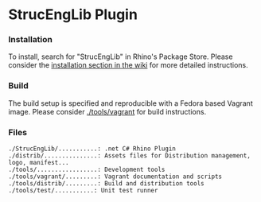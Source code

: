 # StrucEngLib Plugin


### Installation
To install, search for "StrucEngLib" in Rhino's Package Store. Please consider
the [installation section in the
wiki](https://github.com/kfmResearch-NumericsTeam/StrucEng_Library_Plug_in/wiki/Installation)
for more detailed instructions.

### Build
The build setup is specified and reproducible with a Fedora based Vagrant image.
Please consider [./tools/vagrant](./tools/vagrant) for build instructions. 

### Files
```
./StrucEngLib/...........: .net C# Rhino Plugin
./distrib/...............: Assets files for Distribution management, logo, manifest...
./tools/.................: Development tools
./tools/vagrant/.........: Vagrant documentation and scripts
./tools/distrib/.........: Build and distribution tools
./tools/test/...........: Unit test runner
```
